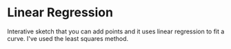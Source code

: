 # Linear Regression
Interative sketch that you can add points and it uses linear regression to fit a curve. I've used the least squares method.
